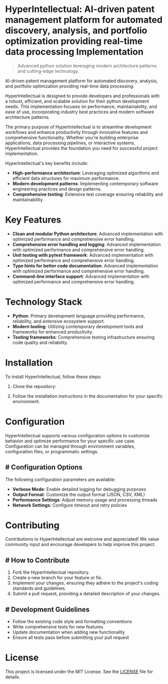 <!-- fallback_HyperIntellectual_20250727060127_54764 -->

# HyperIntellectual: AI-driven patent management platform for automated discovery, analysis, and portfolio optimization providing real-time data processing Implementation
> Advanced python solution leveraging modern architecture patterns and cutting-edge technology.

AI-driven patent management platform for automated discovery, analysis, and portfolio optimization providing real-time data processing.

HyperIntellectual is designed to provide developers and professionals with a robust, efficient, and scalable solution for their python development needs. This implementation focuses on performance, maintainability, and ease of use, incorporating industry best practices and modern software architecture patterns.

The primary purpose of HyperIntellectual is to streamline development workflows and enhance productivity through innovative features and comprehensive functionality. Whether you're building enterprise applications, data processing pipelines, or interactive systems, HyperIntellectual provides the foundation you need for successful project implementation.

HyperIntellectual's key benefits include:

* **High-performance architecture**: Leveraging optimized algorithms and efficient data structures for maximum performance.
* **Modern development patterns**: Implementing contemporary software engineering practices and design patterns.
* **Comprehensive testing**: Extensive test coverage ensuring reliability and maintainability.

# Key Features

* **Clean and modular Python architecture**: Advanced implementation with optimized performance and comprehensive error handling.
* **Comprehensive error handling and logging**: Advanced implementation with optimized performance and comprehensive error handling.
* **Unit testing with pytest framework**: Advanced implementation with optimized performance and comprehensive error handling.
* **Type hints for better code documentation**: Advanced implementation with optimized performance and comprehensive error handling.
* **Command-line interface support**: Advanced implementation with optimized performance and comprehensive error handling.

# Technology Stack

* **Python**: Primary development language providing performance, reliability, and extensive ecosystem support.
* **Modern tooling**: Utilizing contemporary development tools and frameworks for enhanced productivity.
* **Testing frameworks**: Comprehensive testing infrastructure ensuring code quality and reliability.

# Installation

To install HyperIntellectual, follow these steps:

1. Clone the repository:


2. Follow the installation instructions in the documentation for your specific environment.

# Configuration

HyperIntellectual supports various configuration options to customize behavior and optimize performance for your specific use case. Configuration can be managed through environment variables, configuration files, or programmatic settings.

## # Configuration Options

The following configuration parameters are available:

* **Verbose Mode**: Enable detailed logging for debugging purposes
* **Output Format**: Customize the output format (JSON, CSV, XML)
* **Performance Settings**: Adjust memory usage and processing threads
* **Network Settings**: Configure timeout and retry policies

# Contributing

Contributions to HyperIntellectual are welcome and appreciated! We value community input and encourage developers to help improve this project.

## # How to Contribute

1. Fork the HyperIntellectual repository.
2. Create a new branch for your feature or fix.
3. Implement your changes, ensuring they adhere to the project's coding standards and guidelines.
4. Submit a pull request, providing a detailed description of your changes.

## # Development Guidelines

* Follow the existing code style and formatting conventions
* Write comprehensive tests for new features
* Update documentation when adding new functionality
* Ensure all tests pass before submitting your pull request

# License

This project is licensed under the MIT License. See the [LICENSE](https://github.com/marcmotta/HyperIntellectual/blob/main/LICENSE) file for details.

